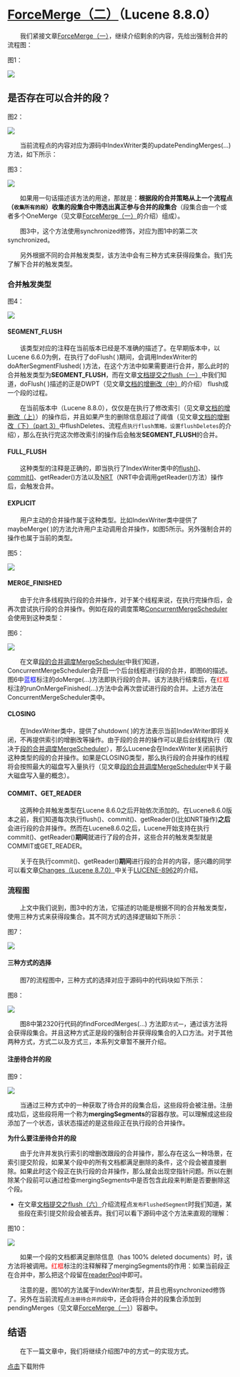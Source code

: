 # [ForceMerge（二）](https://www.amazingkoala.com.cn/Lucene/Index/)（Lucene 8.8.0）

&emsp;&emsp;我们紧接文章[ForceMerge（一）](https://www.amazingkoala.com.cn/Lucene/Index/2021/0527/191.html)，继续介绍剩余的内容，先给出强制合并的流程图：

图1：

<img src="http://www.amazingkoala.com.cn/uploads/lucene/index/ForceMerge/ForceMerge（二）/1.png">

## 是否存在可以合并的段？

图2：

<img src="http://www.amazingkoala.com.cn/uploads/lucene/index/ForceMerge/ForceMerge（二）/2.png">

&emsp;&emsp;当前流程点的内容对应为源码中IndexWriter类的updatePendingMerges(...)方法，如下所示：

图3：

<img src="http://www.amazingkoala.com.cn/uploads/lucene/index/ForceMerge/ForceMerge（二）/3.png">

&emsp;&emsp;如果用一句话描述该方法的用途，那就是：**根据段的合并策略从上一个流程点（`收集所有的段`）收集的段集合中筛选出真正参与合并的段集合**（段集合由一个或者多个OneMerge（见文章[ForceMerge（一）](https://www.amazingkoala.com.cn/Lucene/Index/2021/0527/191.html)的介绍）组成）。

&emsp;&emsp;图3中，这个方法使用synchronized修饰，对应为图1中的第二次synchronized。

&emsp;&emsp;另外根据不同的合并触发类型，该方法中会有三种方式来获得段集合。我们先了解下合并的触发类型。

### 合并触发类型

图4：

<img src="http://www.amazingkoala.com.cn/uploads/lucene/index/ForceMerge/ForceMerge（二）/4.png">

#### SEGMENT_FLUSH

&emsp;&emsp;该类型对应的注释在当前版本已经是不准确的描述了。在早期版本中，以Lucene 6.6.0为例，在执行了doFlush( )期间，会调用IndexWriter的doAfterSegmentFlushed( )方法，在这个方法中如果需要进行合并，那么此时的合并触发类型为**SEGMENT_FLUSH**，而在文章[文档提交之flush（一）](https://www.amazingkoala.com.cn/Lucene/Index/2019/0716/74.html)中我们知道，doFlush( )描述的正是DWPT（见文章[文档的增删改（中）](https://www.amazingkoala.com.cn/Lucene/Index/2019/0628/69.html)的介绍） flush成一个段的过程。

&emsp;&emsp;在当前版本中（Lucene 8.8.0），仅仅是在执行了修改索引（见文章[文档的增删改（上）](https://www.amazingkoala.com.cn/Lucene/Index/2019/0626/68.html)）的操作后，并且如果产生的删除信息超过了阈值（见文章[文档的增删改（下）（part 3）](https://www.amazingkoala.com.cn/Lucene/Index/2019/0709/72.html)中flushDeletes、流程点`执行flush策略，设置flushDeletes`的介绍），那么在执行完这次修改索引的操作后会触发**SEGMENT_FLUSH**的合并。

#### FULL_FLUSH

&emsp;&emsp;这种类型的注释是正确的，即当执行了IndexWriter类中的[flush()](https://www.amazingkoala.com.cn/Lucene/Index/2019/0716/74.html)、[commit()](https://www.amazingkoala.com.cn/Lucene/Index/2019/0906/91.html)、getReader()方法以及[NRT](https://www.amazingkoala.com.cn/Lucene/Index/2019/0916/93.html)（NRT中会调用getReader()方法）操作后，会触发合并。

#### EXPLICIT

&emsp;&emsp;用户主动的合并操作属于这种类型。比如IndexWriter类中提供了maybeMerge( )的方法允许用户主动调用合并操作，如图5所示。另外强制合并的操作也属于当前的类型。

图5：

<img src="http://www.amazingkoala.com.cn/uploads/lucene/index/ForceMerge/ForceMerge（二）/5.png">

#### MERGE_FINISHED

&emsp;&emsp;由于允许多线程执行段的合并操作，对于某个线程来说，在执行完操作后，会再次尝试执行段的合并操作。例如在段的调度策略[ConcurrentMergeScheduler](https://www.amazingkoala.com.cn/Lucene/Index/2019/0519/60.html)会使用到这种类型：

图6：

<img src="http://www.amazingkoala.com.cn/uploads/lucene/index/ForceMerge/ForceMerge（二）/6.png">

&emsp;&emsp;在文章[段的合并调度MergeScheduler](https://www.amazingkoala.com.cn/Lucene/Index/2019/0519/60.html)中我们知道，ConcurrentMergeScheduler会开启一个后台线程进行段的合并，即图6的描述。图6中<font color=blue>蓝框</font>标注的doMerge(...)方法即执行段的合并。该方法执行结束后，在<font color=red>红框</font>标注的runOnMergeFinished(...)方法中会再次尝试进行段的合并。上述方法在ConcurrentMergeScheduler类中。

#### CLOSING

&emsp;&emsp;在IndexWriter类中，提供了shutdown( )的方法表示当前IndexWriter即将关闭，不再提供索引的增删改等操作。由于段的合并的操作可以是后台线程执行（取决于[段的合并调度MergeScheduler](https://www.amazingkoala.com.cn/Lucene/Index/2019/0519/60.html)），那么Lucene会在IndexWriter关闭前执行这种类型的段的合并操作。如果是CLOSING类型，那么执行段的合并操作的线程将会按照最大的磁盘写入量执行（见文章[段的合并调度MergeScheduler](https://www.amazingkoala.com.cn/Lucene/Index/2019/0519/60.html)中关于最大磁盘写入量的概念）。

#### COMMIT、GET_READER

&emsp;&emsp;这两种合并触发类型在Lucene 8.6.0之后开始依次添加的。在Lucene8.6.0版本之前，我们知道每次执行flush()、commit()、getReader()(比如NRT操作)**之后**会进行段的合并操作。然而在Lucene8.6.0之后，Lucene开始支持在执行commit()、getReader()**期间**就进行了段的合并，这些合并的触发类型就是COMMIT或GET_READER。

&emsp;&emsp;关于在执行commit()、getReader()**期间**进行段的合并的内容，感兴趣的同学可以看文章[Changes（Lucene 8.7.0）](https://www.amazingkoala.com.cn/Lucene/Changes/2020/1106/176.html)中关于[LUCENE-8962](http://issues.apache.org/jira/browse/LUCENE-8962)的介绍。

### 流程图

&emsp;&emsp;上文中我们说到，图3中的方法，它描述的功能是根据不同的合并触发类型，使用三种方式来获得段集合。其不同方式的选择逻辑如下所示：

图7：

<img src="http://www.amazingkoala.com.cn/uploads/lucene/index/ForceMerge/ForceMerge（二）/7.png">

#### 三种方式的选择

&emsp;&emsp;图7的流程图中，三种方式的选择对应于源码中的代码块如下所示：

图8：

<img src="http://www.amazingkoala.com.cn/uploads/lucene/index/ForceMerge/ForceMerge（二）/8.png">

&emsp;&emsp;图8中第2320行代码的findForcedMerges(...) 方法即`方式一`，通过该方法将会获得段集合。并且这种方式正是段的强制合并获得段集合的入口方法。对于其他两种方式，方式二以及方式三，本系列文章暂不展开介绍。

#### 注册待合并的段

图9：

<img src="http://www.amazingkoala.com.cn/uploads/lucene/index/ForceMerge/ForceMerge（二）/9.png">

&emsp;&emsp;当通过三种方式中的一种获取了待合并的段集合后，这些段将会被注册。注册成功后，这些段将用一个称为**mergingSegments**的容器存放。可以理解成这些段添加了一个状态，该状态描述的是这些段正在执行段的合并操作。

**为什么要注册待合并的段**

&emsp;&emsp;由于允许并发执行索引的增删改跟段的合并操作，那么存在这么一种场景，在索引提交阶段，如果某个段中的所有文档都满足删除的条件，这个段会被直接删除。如果此时这个段正在执行段的合并操作，那么就会出现空指针问题。所以在删除某个段前可以通过检查mergingSegments中是否包含此段来判断是否要删除这个段。
  - 在文章[文档提交之flush（六）](https://www.amazingkoala.com.cn/Lucene/Index/2019/0805/79.html)介绍流程点`发布FlushedSegment`时我们知道，某些段在索引提交阶段会被丢弃。我们可以看下源码中这个方法来直观的理解：

图10：

<img src="http://www.amazingkoala.com.cn/uploads/lucene/index/ForceMerge/ForceMerge（二）/10.png">

&emsp;&emsp;如果一个段的文档都满足删除信息（has 100% deleted documents）时，该方法将被调用。<font color=red>红框</font>标注的注释解释了mergingSegments的作用：如果当前段正在合并中，那么把这个段留在[readerPool](https://www.amazingkoala.com.cn/Lucene/Index/2020/1208/183.html)中即可。

&emsp;&emsp;注意的是，图10的方法属于IndexWriter类型，并且也用synchronized修饰了。另外在当前流程点`注册待合并的段`中，还会将待合并的段集合添加到pendingMerges（见文章[ForceMerge（一）](https://www.amazingkoala.com.cn/Lucene/Index/2021/0527/191.html)）容器中。

## 结语

&emsp;&emsp;在下一篇文章中，我们将继续介绍图7中的方式一的实现方式。

[点击](http://www.amazingkoala.com.cn/attachment/Lucene/Index/ForceMerge/ForceMerge（二）.zip)下载附件